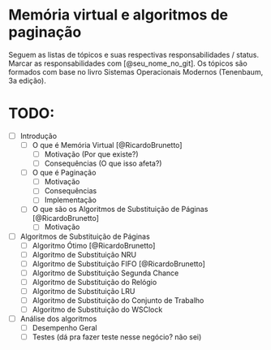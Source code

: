 # Memória virtual e algoritmos de paginação
Seguem as listas de tópicos e suas respectivas responsabilidades / status.
Marcar as responsabilidades com [@seu_nome_no_git].
Os tópicos são formados com base no livro Sistemas Operacionais Modernos (Tenenbaum, 3a edição).

# TODO:
- [ ] Introdução
  - [ ] O que é Memória Virtual [@RicardoBrunetto]
    - [ ] Motivação (Por que existe?)
    - [ ] Consequências (O que isso afeta?)
  - [ ] O que é Paginação
    - [ ] Motivação
    - [ ] Consequências
    - [ ] Implementação
  - [ ] O que são os Algoritmos de Substituição de Páginas [@RicardoBrunetto]
    - [ ] Motivação
- [ ] Algoritmos de Substituição de Páginas
  - [ ] Algoritmo Ótimo [@RicardoBrunetto]
  - [ ] Algoritmo de Substituição NRU
  - [ ] Algoritmo de Substituição FIFO [@RicardoBrunetto]
  - [ ] Algoritmo de Substituição Segunda Chance
  - [ ] Algoritmo de Substituição do Relógio
  - [ ] Algoritmo de Substituição LRU
  - [ ] Algoritmo de Substituição do Conjunto de Trabalho
  - [ ] Algoritmo de Substituição do WSClock
- [ ] Análise dos algoritmos
  - [ ] Desempenho Geral
  - [ ] Testes (dá pra fazer teste nesse negócio? não sei)
